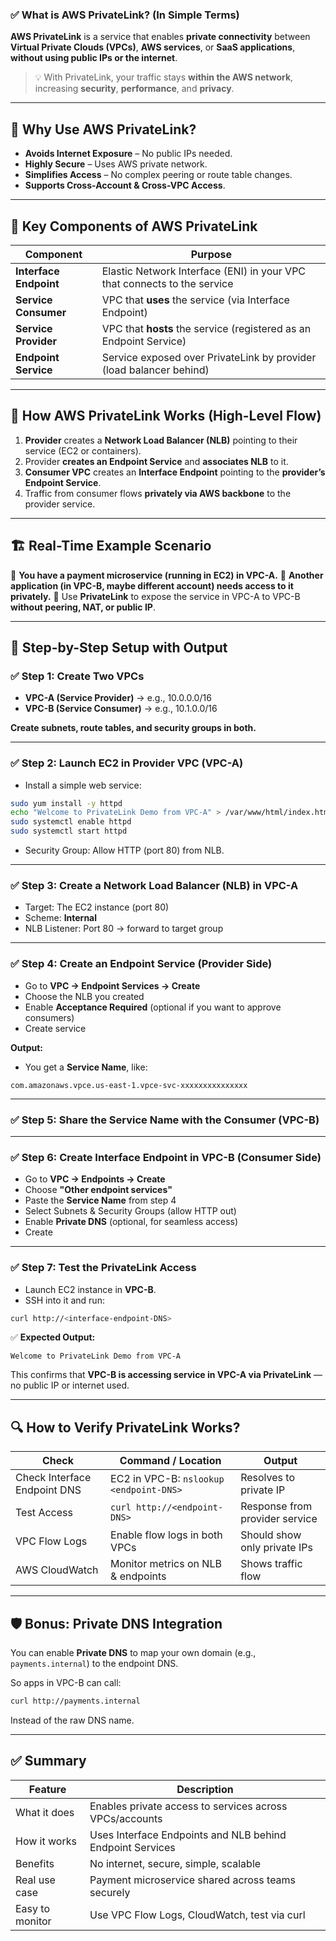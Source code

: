 ### ✅ **What is AWS PrivateLink? (In Simple Terms)**

**AWS PrivateLink** is a service that enables **private connectivity** between **Virtual Private Clouds (VPCs)**, **AWS services**, or **SaaS applications**, **without using public IPs or the internet**.

> 💡 With PrivateLink, your traffic stays **within the AWS network**, increasing **security**, **performance**, and **privacy**.

---

## 🧠 **Why Use AWS PrivateLink?**

* **Avoids Internet Exposure** – No public IPs needed.
* **Highly Secure** – Uses AWS private network.
* **Simplifies Access** – No complex peering or route table changes.
* **Supports Cross-Account & Cross-VPC Access**.

---

## 🧩 **Key Components of AWS PrivateLink**

| Component              | Purpose                                                                  |
| ---------------------- | ------------------------------------------------------------------------ |
| **Interface Endpoint** | Elastic Network Interface (ENI) in your VPC that connects to the service |
| **Service Consumer**   | VPC that **uses** the service (via Interface Endpoint)                   |
| **Service Provider**   | VPC that **hosts** the service (registered as an Endpoint Service)       |
| **Endpoint Service**   | Service exposed over PrivateLink by provider (load balancer behind)      |

---

## 🔁 **How AWS PrivateLink Works (High-Level Flow)**

1. **Provider** creates a **Network Load Balancer (NLB)** pointing to their service (EC2 or containers).
2. Provider **creates an Endpoint Service** and **associates NLB** to it.
3. **Consumer VPC** creates an **Interface Endpoint** pointing to the **provider’s Endpoint Service**.
4. Traffic from consumer flows **privately via AWS backbone** to the provider service.

---

## 🏗️ **Real-Time Example Scenario**

🔸 **You have a payment microservice (running in EC2) in VPC-A.**
🔸 **Another application (in VPC-B, maybe different account) needs access to it privately.**
🔸 Use **PrivateLink** to expose the service in VPC-A to VPC-B **without peering, NAT, or public IP**.

---

## 🔧 **Step-by-Step Setup with Output**

### ✅ Step 1: Create Two VPCs

* **VPC-A (Service Provider)** → e.g., 10.0.0.0/16
* **VPC-B (Service Consumer)** → e.g., 10.1.0.0/16

**Create subnets, route tables, and security groups in both.**

---

### ✅ Step 2: Launch EC2 in Provider VPC (VPC-A)

* Install a simple web service:

```bash
sudo yum install -y httpd
echo "Welcome to PrivateLink Demo from VPC-A" > /var/www/html/index.html
sudo systemctl enable httpd
sudo systemctl start httpd
```

* Security Group: Allow HTTP (port 80) from NLB.

---

### ✅ Step 3: Create a Network Load Balancer (NLB) in VPC-A

* Target: The EC2 instance (port 80)
* Scheme: **Internal**
* NLB Listener: Port 80 → forward to target group

---

### ✅ Step 4: Create an Endpoint Service (Provider Side)

* Go to **VPC → Endpoint Services → Create**
* Choose the NLB you created
* Enable **Acceptance Required** (optional if you want to approve consumers)
* Create service

**Output:**

* You get a **Service Name**, like:

```
com.amazonaws.vpce.us-east-1.vpce-svc-xxxxxxxxxxxxxxx
```

---

### ✅ Step 5: Share the Service Name with the Consumer (VPC-B)

---

### ✅ Step 6: Create Interface Endpoint in VPC-B (Consumer Side)

* Go to **VPC → Endpoints → Create**
* Choose **"Other endpoint services"**
* Paste the **Service Name** from step 4
* Select Subnets & Security Groups (allow HTTP out)
* Enable **Private DNS** (optional, for seamless access)
* Create

---

### ✅ Step 7: Test the PrivateLink Access

* Launch EC2 instance in **VPC-B**.
* SSH into it and run:

```bash
curl http://<interface-endpoint-DNS>
```

✅ **Expected Output:**

```
Welcome to PrivateLink Demo from VPC-A
```

This confirms that **VPC-B is accessing service in VPC-A via PrivateLink** — no public IP or internet used.

---

## 🔍 How to Verify PrivateLink Works?

| Check                        | Command / Location                      | Output                         |
| ---------------------------- | --------------------------------------- | ------------------------------ |
| Check Interface Endpoint DNS | EC2 in VPC-B: `nslookup <endpoint-DNS>` | Resolves to private IP         |
| Test Access                  | `curl http://<endpoint-DNS>`            | Response from provider service |
| VPC Flow Logs                | Enable flow logs in both VPCs           | Should show only private IPs   |
| AWS CloudWatch               | Monitor metrics on NLB & endpoints      | Shows traffic flow             |

---

## 🛡️ Bonus: Private DNS Integration

You can enable **Private DNS** to map your own domain (e.g., `payments.internal`) to the endpoint DNS.

So apps in VPC-B can call:

```bash
curl http://payments.internal
```

Instead of the raw DNS name.

---

## ✅ Summary

| Feature         | Description                                               |
| --------------- | --------------------------------------------------------- |
| What it does    | Enables private access to services across VPCs/accounts   |
| How it works    | Uses Interface Endpoints and NLB behind Endpoint Services |
| Benefits        | No internet, secure, simple, scalable                     |
| Real use case   | Payment microservice shared across teams securely         |
| Easy to monitor | Use VPC Flow Logs, CloudWatch, test via curl              |

